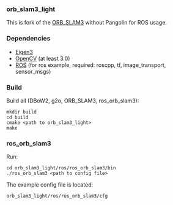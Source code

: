 ### orb_slam3_light

This is fork of the [ORB_SLAM3](https://github.com/UZ-SLAMLab/ORB_SLAM3) without Pangolin for ROS usage.

### Dependencies

* [Eigen3](https://gitlab.com/libeigen/eigen/-/tags)
* [OpenCV](https://opencv.org) (at least 3.0)
* [ROS](http://wiki.ros.org/ROS/Installation) (for ros example, required: roscpp, tf, image_transport, sensor_msgs)

### Build

Build all (DBoW2, g2o, ORB_SLAM3, ros_orb_slam3):
```
mkdir build
cd build
cmake <path to orb_slam3_light>
make
```

### ros_orb_slam3

Run:

```
cd orb_slam3_light/ros/ros_orb_slam3/bin
./ros_orb_slam3 <path to config file>
```

The example config file is located:
```
orb_slam3_light/ros/ros_orb_slam3/cfg
```
